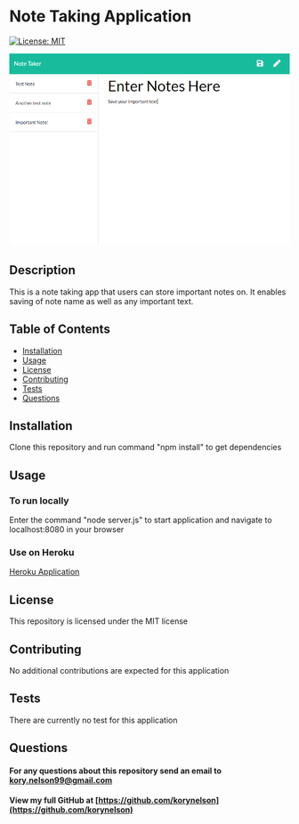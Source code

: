 
# Note Taking Application
[![License: MIT](https://img.shields.io/badge/License-MIT-yellow.svg)](https://opensource.org/licenses/MIT)

![noteapp](./assets/images/appphoto.PNG)

## Description
This is a note taking app that users can store important notes on.  It enables saving of note name as well as any important text.

## Table of Contents
* [Installation](#installation)
* [Usage](#usage)
* [License](#license)
* [Contributing](#Contributing)
* [Tests](#Tests)
* [Questions](#Questions)

## Installation
Clone this repository and run command "npm install" to get dependencies

## Usage
### To run locally
Enter the command "node server.js" to start application and navigate to localhost:8080 in your browser
### Use on Heroku
[Heroku Application](https://dry-tundra-62010.herokuapp.com/notes)

## License
This repository is licensed under the MIT license

## Contributing
No additional contributions are expected for this application

## Tests
There are currently no test for this application

## Questions
#### For any questions about this repository send an email to kory.nelson99@gmail.com
#### View my full GitHub at [https://github.com/korynelson](https://github.com/korynelson)


